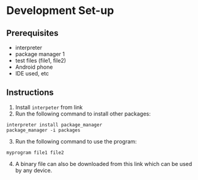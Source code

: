 # Development Set-up
## Prerequisites
* interpreter
* package manager 1
* test files (file1, file2)
* Android phone
* IDE used, etc
## Instructions
1. Install `interpeter` from link
2. Run the following command to install other packages:
```
interpreter install package_manager
package_manager -i packages
```
3. Run the following command to use the program:
```
myprogram file1 file2
```
4. A binary file can also be downloaded from this link which can be used by any device.
